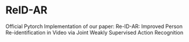# ReID-AR
Official Pytorch Implementation of our paper: Re-ID-AR: Improved Person Re-identification in Video via Joint Weakly Supervised Action Recognition
